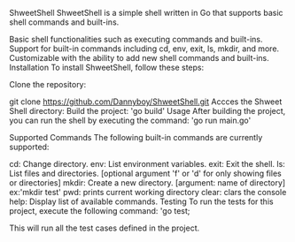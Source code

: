 ShweetShell
ShweetShell is a simple shell written in Go that supports basic shell commands and built-ins.

Basic shell functionalities such as executing commands and built-ins.
Support for built-in commands including cd, env, exit, ls, mkdir, and more.
Customizable with the ability to add new shell commands and built-ins.
Installation
To install ShweetShell, follow these steps:

Clone the repository:

git clone https://github.com/Dannyboy/ShweetShell.git
Accces the Shweet Shell directory:
Build the project: 'go build'
Usage
After building the project, you can run the shell by executing the command:
'go run main.go'

Supported Commands
The following built-in commands are currently supported:

cd: Change directory.
env: List environment variables.
exit: Exit the shell.
ls: List files and directories. [optional argument 'f' or 'd' for only showing files or directories]
mkdir: Create a new directory. [argument: name of directory] ex:'mkdir test'
pwd: prints current working directory
clear: clars the console
help: Display list of available commands.
Testing
To run the tests for this project, execute the following command:
'go test;

This will run all the test cases defined in the project.

